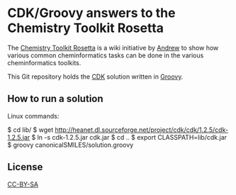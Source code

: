 CDK/Groovy answers to the Chemistry Toolkit Rosetta
===================================================

The [Chemistry Toolkit Rosetta](http://ctr.wikia.com/wiki/Chemistry_Toolkit_Rosetta_Wiki) is a wiki initiative by 
[Andrew](http://ctr.wikia.com/wiki/User:Andrew_Dalke) to show how various common cheminformatics tasks can be
done in the various cheminformatics toolkits.

This Git repository holds the [CDK](http://cdk.sf.net/) solution written in [Groovy](http://groovy.codehaus.org/).

How to run a solution
---------------------

Linux commands:

$ cd lib/
$ wget http://heanet.dl.sourceforge.net/project/cdk/cdk/1.2.5/cdk-1.2.5.jar
$ ln -s cdk-1.2.5.jar cdk.jar
$ cd ..
$ export CLASSPATH=lib/cdk.jar
$ groovy canonicalSMILES/solution.groovy

License
-------

[CC-BY-SA](http://creativecommons.org/licenses/by-sa/2.0/)
